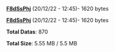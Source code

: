 [**F8dSsPhj**](/data/F8dSsPhj.txt) (20/12/22 - 12:45)- 1620 bytes

[**F8dSsPhj**](/data/F8dSsPhj.txt) (20/12/22 - 12:45)- 1620 bytes

**Total Datas**: 870

**Total Size**: 5.55 MB / 5.5 MB